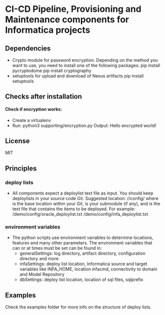 # CI-CD Pipeline, Provisioning and Maintenance components for Informatica projects

## Dependencies
* Crypto module for password encryption. Depending on the method you want to use, you need to install one of the following packages:
	pip install pycryptodome
	pip install cryptography
* setuptools for upload and download of Nexus artifacts
	pip install setuptools

## Checks after installation
#### Check if encryption works:
- Create a virtualenv
- Run:  python3 supporting/encryption.py
  Output: Hello encrypted world!


## License
MIT

## Principles
### deploy lists
* All components expect a deploylist text file as input. You should keep deploylists in your source code Git. Suggested location:
<root>/<feature>/config/<deploylist> where <root> is the base location within your Git, <feature> is your submodule (if any), and <deploylist> is the text file that contains the items to be deployed.
  For example:
  <myGit>/demo/config/oracle_deploylist.txt
  <myGit>/demo/config/infa_deploylist.txt
    
### environment variables
* The python scripts use environment variables to determine locations, features and many other parameters. The environment variables that can or at times must be set can be found in:
  * generalSettings: log directory, artifact directory, configuration directory and more
  * infaSettings: deploy list location, Informatica source and target variables like INFA_HOME, location infacmd, connectivity to domain and Model Repository
  * dbSettings: deploy list location, location of sql files, sqlprefix

## Examples
Check the examples folder for more info on the structure of deploy lists.


